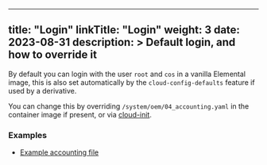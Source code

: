 
---
title: "Login"
linkTitle: "Login"
weight: 3
date: 2023-08-31
description: >
  Default login, and how to override it
---

By default you can login with the user `root` and `cos` in a vanilla Elemental image, this is also set automatically by the `cloud-config-defaults` feature if used by a derivative.

You can change this by overriding `/system/oem/04_accounting.yaml` in the container image if present, or via [cloud-init](../../reference/cloud_init/#stagesstage_idstep_nameusers).

### Examples
- [Example accounting file](https://github.com/rancher/elemental/blob/main/framework/files/system/oem/04_accounting.yaml)

